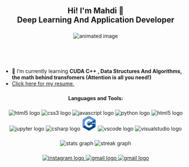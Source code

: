

<!--
**MahdiTheProgrammer/MahdiTheProgrammer** is a ✨ _special_ ✨ repository because its `README.md` (this file) appears on your GitHub profile.

Here are some ideas to get you started:

- 🔭 I’m currently working on ...
- 🌱 I’m currently learning ...
- 👯 I’m looking to collaborate on ...
- 🤔 I’m looking for help with ...
- 💬 Ask me about ...
- 📫 How to reach me: ...
- 😄 Pronouns: ...
- ⚡ Fun fact: ...
-->
<h2 align="center">Hi! I'm Mahdi 👋<br> Deep Learning And Application Developer
</h2>


###
<div align="center">
<img src="https://camo.githubusercontent.com/40165a147c3dcea0fa1db780bb533fc5f98546ccfb9d5d05ddb2f429277f5348/68747470733a2f2f616e616c7974696373696e6469616d61672e636f6d2f77702d636f6e74656e742f75706c6f6164732f323031382f31322f646576656c6f7065722d6472696262626c652e676966" 
alt="animated image" height="350px"/>
</div> 

<br><br><br>

- 🌱 I’m currently learning **CUDA C++ , Data Structures And Algorithms, the math behind transfomers (Attention is all you need!)**
- <a href="https://docs.google.com/document/d/1uoMz7S6fRGsYy2_L6Kd_pYD7JGX6Li3e/edit?usp=sharing&ouid=109998015315440659960&rtpof=true&sd=true"  target="_blank">Click here for my resume.</a>

###

<h4 align="center">Languages and Tools:</h4>

###

<div align="center">
  <img src="https://cdn.jsdelivr.net/gh/devicons/devicon/icons/html5/html5-original.svg" height="40" width="50" alt="html5 logo"  />
  <img src="https://cdn.jsdelivr.net/gh/devicons/devicon/icons/css3/css3-original.svg" height="40" width="50" alt="css3 logo"  />
  <img src="https://cdn.jsdelivr.net/gh/devicons/devicon/icons/javascript/javascript-original.svg" height="40" width="50" alt="javascript logo"/>
  <img src="https://cdn.jsdelivr.net/gh/devicons/devicon/icons/python/python-original.svg" height="40" width="50" alt="python logo"  />
    <img src="https://upload.wikimedia.org/wikipedia/commons/thumb/c/c6/PyTorch_logo_black.svg/1280px-PyTorch_logo_black.svg.png" height="40" width="auto" alt="html5 logo"  />
  <img src="https://cdn.jsdelivr.net/gh/devicons/devicon/icons/jupyter/jupyter-original.svg" height="40" width="50" alt="jupyter logo"  />
  <img src="https://cdn.jsdelivr.net/gh/devicons/devicon/icons/csharp/csharp-original.svg" height="40" width="50" alt="csharp logo"  />
  <img src="https://raw.githubusercontent.com/devicons/devicon/master/icons/cplusplus/cplusplus-original.svg" alt="cplusplus" width="40" height="40"/>
  <img src="https://cdn.jsdelivr.net/gh/devicons/devicon/icons/vscode/vscode-original.svg" height="40" width="50" alt="vscode logo"  />
  <img src="https://cdn.jsdelivr.net/gh/devicons/devicon/icons/visualstudio/visualstudio-plain.svg" height="40" width="50" alt="visualstudio logo"  />
</div>

###

<p align="left"></p>



###

<p align="left"></p>

###


<div align="center">
  <img src="https://github-readme-stats.vercel.app/api?username=MahdiTheProgrammer&hide_title=false&hide_rank=false&show_icons=true&include_all_commits=true&count_private=true&disable_animations=false&theme=github_dark&locale=en&hide_border=true&order=1" height="150" alt="stats graph"  />

<img src="https://streak-stats.demolab.com?user=MahdiTheProgrammer&locale=en&mode=weekly&theme=github_dark&hide_border=true&border_radius=5&order=3" height="150" alt="streak graph"  />
<!--   <img src="https://github-readme-stats.vercel.app/api/top-langs?username=MahdiTheProgrammer&locale=en&hide_title=false&layout=compact&card_width=320&langs_count=50&theme=github_dark&hide_border=true&order=2" height="300" alt="languages graph"  /><br> -->

</div>

###

<div align="center">
  <a href="https://www.instagram.com/mahdi.panahpour/" target="_blank">
    <img src="https://raw.githubusercontent.com/maurodesouza/profile-readme-generator/master/src/assets/icons/social/instagram/default.svg" width="52" height="40" alt="instagram logo"  />
  </a>
  <a href="mailto:panahpourmohamadmahdi62@gmail.com" target="_blank">
    <img src="https://raw.githubusercontent.com/maurodesouza/profile-readme-generator/master/src/assets/icons/social/gmail/default.svg" width="52" height="40" alt="gmail logo"  />
  </a>
    <a href="https://join.skype.com/invite/gd7ZI66HdBCm" target="_blank">
    <img src="https://icons-for-free.com/download-icon-skype+icon-1320192366103438270_512.png" width="40" height="40" alt="gmail logo"  />
  </a>

###




###
